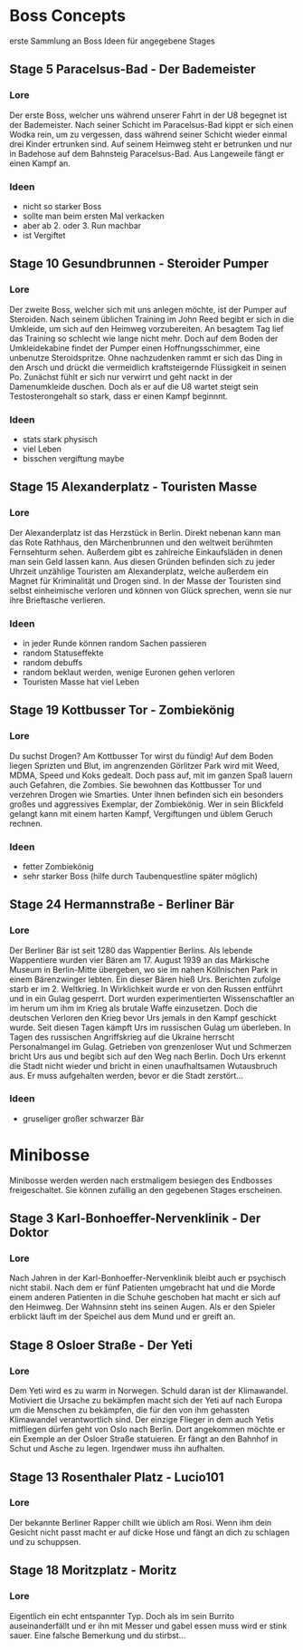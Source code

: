 # Boss Concepts
erste Sammlung an Boss Ideen für angegebene Stages

## Stage 5 Paracelsus-Bad - Der Bademeister

### Lore
Der erste Boss, welcher uns während unserer Fahrt in der U8 begegnet ist der Bademeister. Nach seiner Schicht im Paracelsus-Bad kippt er sich einen Wodka rein, um zu vergessen, dass während seiner Schicht wieder einmal drei Kinder ertrunken sind. Auf seinem Heimweg steht er betrunken und nur in Badehose auf dem Bahnsteig Paracelsus-Bad. Aus Langeweile fängt er einen Kampf an.

### Ideen
- nicht so starker Boss
- sollte man beim ersten Mal verkacken
- aber ab 2. oder 3. Run machbar
- ist Vergiftet

## Stage 10 Gesundbrunnen - Steroider Pumper

### Lore
Der zweite Boss, welcher sich mit uns anlegen möchte, ist der Pumper auf Steroiden. Nach seinem üblichen Training im John Reed begibt er sich in die Umkleide, um sich auf den Heimweg vorzubereiten. An besagtem Tag lief das Training so schlecht wie lange nicht mehr. Doch auf dem Boden der Umkleidekabine findet der Pumper einen Hoffnungsschimmer, eine unbenutze Steroidspritze. Ohne nachzudenken rammt er sich das Ding in den Arsch und drückt die vermeidlich kraftsteigernde Flüssigkeit in seinen Po. Zunächst fühlt er sich nur verwirrt und geht nackt in der Damenumkleide duschen. Doch als er auf die U8 wartet steigt sein Testosterongehalt so stark, dass er einen Kampf beginnnt.

### Ideen
- stats stark physisch
- viel Leben
- bisschen vergiftung maybe

## Stage 15 Alexanderplatz - Touristen Masse

### Lore
Der Alexanderplatz ist das Herzstück in Berlin. Direkt nebenan kann man das Rote Rathhaus, den Märchenbrunnen und den weltweit berühmten Fernsehturm sehen. Außerdem gibt es zahlreiche Einkaufsläden in denen man sein Geld lassen kann. Aus diesen Gründen befinden sich zu jeder Uhrzeit unzählige Touristen am Alexanderplatz, welche außerdem ein Magnet für Kriminalität und Drogen sind. In der Masse der Touristen sind selbst einheimische verloren und können von Glück sprechen, wenn sie nur ihre Brieftasche verlieren.

### Ideen
- in jeder Runde können random Sachen passieren
- random Statuseffekte
- random debuffs
- random beklaut werden, wenige Euronen gehen verloren
- Touristen Masse hat viel Leben

## Stage 19 Kottbusser Tor - Zombiekönig

### Lore
Du suchst Drogen? Am Kottbusser Tor wirst du fündig! Auf dem Boden liegen Sprizten und Blut, im angrenzenden Görlitzer Park wird mit Weed, MDMA, Speed und Koks gedealt. Doch pass auf, mit im ganzen Spaß lauern auch Gefahren, die Zombies. Sie bewohnen das Kottbusser Tor und verzehren Drogen wie Smarties. Unter ihnen befinden sich ein besonders großes und aggressives Exemplar, der Zombiekönig. Wer in sein Blickfeld gelangt kann mit einem harten Kampf, Vergiftungen und üblem Geruch rechnen.

### Ideen
- fetter Zombiekönig
- sehr starker Boss (hilfe durch Taubenquestline später möglich)

## Stage 24 Hermannstraße - Berliner Bär

### Lore
Der Berliner Bär ist seit 1280 das Wappentier Berlins. Als lebende Wappentiere wurden vier Bären am 17. August 1939 an das Märkische Museum in Berlin-Mitte übergeben, wo sie im nahen Köllnischen Park in einem Bärenzwinger lebten. Ein dieser Bären hieß Urs. Berichten zufolge starb er im 2. Weltkrieg. In Wirklichkeit wurde er von den Russen entführt und in ein Gulag gesperrt. Dort wurden experimentierten Wissenschaftler an im herum um ihm im Krieg als brutale Waffe einzusetzen. Doch die deutschen Verloren den Krieg bevor Urs jemals in den Kampf geschickt wurde. Seit diesen Tagen kämpft Urs im russischen Gulag um überleben. In Tagen des russischen Angriffskrieg auf die Ukraine herrscht Personalmangel im Gulag. Getrieben von grenzenloser Wut und Schmerzen bricht Urs aus und begibt sich auf den Weg nach Berlin. Doch Urs erkennt die Stadt nicht wieder und bricht in einen unaufhaltsamen Wutausbruch aus. Er muss aufgehalten werden, bevor er die Stadt zerstört...

### Ideen
- gruseliger großer schwarzer Bär


# Minibosse

Minibosse werden werden nach erstmaligem besiegen des Endbosses freigeschaltet. Sie können zufällig an den gegebenen Stages erscheinen.

## Stage 3 Karl-Bonhoeffer-Nervenklinik - Der Doktor

### Lore
Nach Jahren in der Karl-Bonhoeffer-Nervenklinik bleibt auch er psychisch nicht stabil. Nach dem er fünf Patienten umgebracht hat und die Morde einem anderen Patienten in die Schuhe geschoben hat macht er sich auf den Heimweg. Der Wahnsinn steht ins seinen Augen. Als er den Spieler erblickt läuft im der Speichel aus dem Mund und er greift an.

## Stage 8 Osloer Straße - Der Yeti

### Lore
Dem Yeti wird es zu warm in Norwegen. Schuld daran ist der Klimawandel. Motiviert die Ursache zu bekämpfen macht sich der Yeti auf nach Europa um die Menschen zu bekämpfen, die für den von ihm gehassten Klimawandel verantwortlich sind. Der einzige Flieger in dem auch Yetis mitfliegen dürfen geht von Oslo nach Berlin. Dort angekommen möchte er ein Exemple an der Osloer Straße statuieren. Er fängt an den Bahnhof in Schut und Asche zu legen. Irgendwer muss ihn aufhalten.

## Stage 13 Rosenthaler Platz - Lucio101

### Lore
Der bekannte Berliner Rapper chillt wie üblich am Rosi. Wenn ihm dein Gesicht nicht passt macht er auf dicke Hose und fängt an dich zu schlagen und zu schuppsen.

## Stage 18 Moritzplatz - Moritz

### Lore
Eigentlich ein echt entspannter Typ. Doch als im sein Burrito auseinanderfällt und er ihn mit Messer und gabel essen muss wird er stink sauer. Eine falsche Bemerkung und du stirbst...
